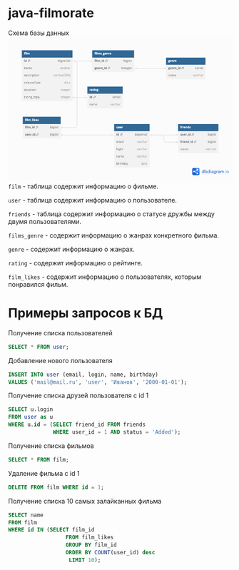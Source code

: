 # java-filmorate

Схема базы данных
![filmorate_database.png](filmorate_database.png)
 `film` - таблица содержит информацию о фильме.
 
`user` - таблица содержит информацию о пользователе. 

`friends` - таблица содержит информацию о статусе дружбы между двумя пользователями.

`films_genre` - содержит информацию о жанрах конкретного фильма.

`genre` - содержит информацию о жанрах.

`rating` - содержит информацию о рейтинге.

`film_likes` - содержит информацию о пользователях, которым понравился фильм.

# Примеры запросов к БД

Получение списка пользователей
```sql
SELECT * FROM user;
```
Добавление нового пользователя
```sql
INSERT INTO user (email, login, name, birthday)
VALUES ('mail@mail.ru', 'user', 'Иванов', '2000-01-01');
```
Получение списка друзей пользователя с id 1
```sql
SELECT u.login
FROM user as u
WHERE u.id = (SELECT friend_id FROM friends
              WHERE user_id = 1 AND status = 'Added');
```
Получение списка фильмов
```sql
SELECT * FROM film;
```
Удаление фильма с id 1
```sql
DELETE FROM film WHERE id = 1;
```
Получение списка 10 самых залайканных фильма
```sql
SELECT name
FROM film
WHERE id IN (SELECT film_id
                  FROM film_likes
                  GROUP BY film_id
                  ORDER BY COUNT(user_id) desc
                   LIMIT 10);
```

